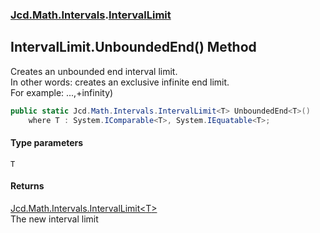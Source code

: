### [Jcd.Math.Intervals](Jcd.Math.Intervals.md 'Jcd.Math.Intervals').[IntervalLimit](Jcd.Math.Intervals.IntervalLimit.md 'Jcd.Math.Intervals.IntervalLimit')

## IntervalLimit.UnboundedEnd<T>() Method

Creates an unbounded end interval limit.  
In other words: creates an exclusive infinite end limit.    
For example: ...,+infinity)

```csharp
public static Jcd.Math.Intervals.IntervalLimit<T> UnboundedEnd<T>()
    where T : System.IComparable<T>, System.IEquatable<T>;
```
#### Type parameters

<a name='Jcd.Math.Intervals.IntervalLimit.UnboundedEnd_T_().T'></a>

`T`

#### Returns
[Jcd.Math.Intervals.IntervalLimit&lt;](Jcd.Math.Intervals.IntervalLimit_T_.md 'Jcd.Math.Intervals.IntervalLimit<T>')[T](Jcd.Math.Intervals.IntervalLimit.UnboundedEnd_T_().md#Jcd.Math.Intervals.IntervalLimit.UnboundedEnd_T_().T 'Jcd.Math.Intervals.IntervalLimit.UnboundedEnd<T>().T')[&gt;](Jcd.Math.Intervals.IntervalLimit_T_.md 'Jcd.Math.Intervals.IntervalLimit<T>')  
The new interval limit